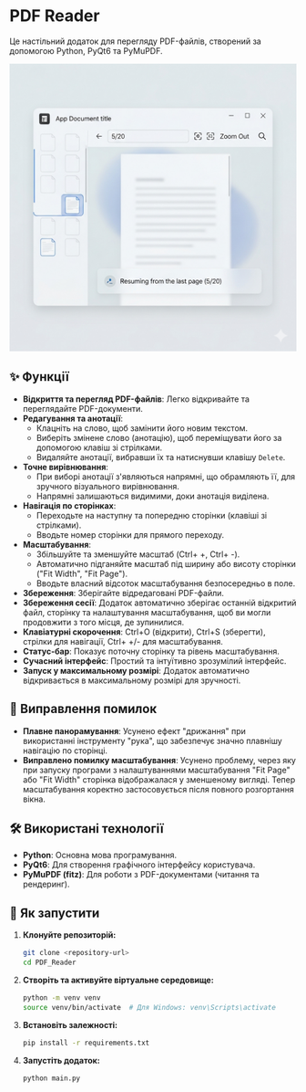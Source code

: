 # PDF Reader

Це настільний додаток для перегляду PDF-файлів, створений за допомогою Python, PyQt6 та PyMuPDF.

![PDF Reader design](pdf_design.png)

## ✨ Функції

- **Відкриття та перегляд PDF-файлів**: Легко відкривайте та переглядайте PDF-документи.
- **Редагування та анотації**:
    - Клацніть на слово, щоб замінити його новим текстом.
    - Виберіть змінене слово (анотацію), щоб переміщувати його за допомогою клавіш зі стрілками.
    - Видаляйте анотації, вибравши їх та натиснувши клавішу `Delete`.
- **Точне вирівнювання**: 
    - При виборі анотації з'являються напрямні, що обрамляють її, для зручного візуального вирівнювання.
    - Напрямні залишаються видимими, доки анотація виділена.
- **Навігація по сторінках**:
    - Переходьте на наступну та попередню сторінки (клавіші зі стрілками).
    - Вводьте номер сторінки для прямого переходу.
- **Масштабування**:
    - Збільшуйте та зменшуйте масштаб (Ctrl+ +, Ctrl+ -).
    - Автоматично підганяйте масштаб під ширину або висоту сторінки ("Fit Width", "Fit Page").
    - Вводьте власний відсоток масштабування безпосередньо в поле.
- **Збереження**: Зберігайте відредаговані PDF-файли.
- **Збереження сесії**: Додаток автоматично зберігає останній відкритий файл, сторінку та налаштування масштабування, щоб ви могли продовжити з того місця, де зупинилися.
- **Клавіатурні скорочення**: Ctrl+O (відкрити), Ctrl+S (зберегти), стрілки для навігації, Ctrl+ +/- для масштабування.
- **Статус-бар**: Показує поточну сторінку та рівень масштабування.
- **Сучасний інтерфейс**: Простий та інтуїтивно зрозумілий інтерфейс.
- **Запуск у максимальному розмірі**: Додаток автоматично відкривається в максимальному розмірі для зручності.

## 🐞 Виправлення помилок

- **Плавне панорамування**: Усунено ефект "дрижання" при використанні інструменту "рука", що забезпечує значно плавнішу навігацію по сторінці.
- **Виправлено помилку масштабування**: Усунено проблему, через яку при запуску програми з налаштуваннями масштабування "Fit Page" або "Fit Width" сторінка відображалася у зменшеному вигляді. Тепер масштабування коректно застосовується після повного розгортання вікна.

## 🛠️ Використані технології

- **Python**: Основна мова програмування.
- **PyQt6**: Для створення графічного інтерфейсу користувача.
- **PyMuPDF (fitz)**: Для роботи з PDF-документами (читання та рендеринг).

## 🚀 Як запустити

1.  **Клонуйте репозиторій:**
    ```bash
    git clone <repository-url>
    cd PDF_Reader
    ```

2.  **Створіть та активуйте віртуальне середовище:**
    ```bash
    python -m venv venv
    source venv/bin/activate  # Для Windows: venv\Scripts\activate
    ```

3.  **Встановіть залежності:**
    ```bash
    pip install -r requirements.txt
    ```

4.  **Запустіть додаток:**
    ```bash
    python main.py
    ```